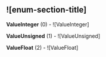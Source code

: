 ## ![enum-section-title]

**ValueInteger** (0) - ![ValueInteger]

**ValueUnsigned** (1) - ![ValueUnsigned]

**ValueFloat** (2) - ![ValueFloat]


